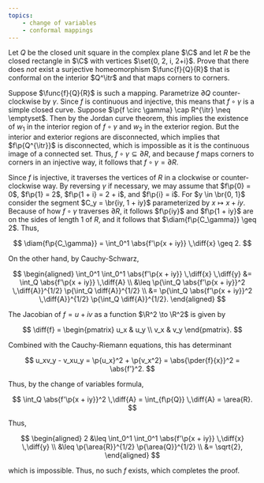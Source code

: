 ```yaml
---
topics:
    - change of variables
    - conformal mappings
---
```


<problem>

Let $Q$ be the closed unit square in the complex plane $\C$ and let $R$ be the closed rectangle in $\C$ with vertices $\set{0, 2, i, 2+i}$. Prove that there does _not_ exist a surjective homeomorphism $\func{f}{Q}{R}$ that is conformal on the interior $Q^\itr$ and that maps corners to corners.

</problem>

<solution>

Suppose $\func{f}{Q}{R}$ is such a mapping. Parametrize $\partial{Q}$ counter-clockwise by $\gamma$. Since $f$ is continuous and injective, this means that $f \circ \gamma$ is a simple closed curve. Suppose $\p{f \circ \gamma} \cap R^{\itr} \neq \emptyset$. Then by the Jordan curve theorem, this implies the existence of $w_1$ in the interior region of $f \circ \gamma$ and $w_2$ in the exterior region. But the interior and exterior regions are disconnected, which implies that $f\p{Q^{\itr}}$ is disconnected, which is impossible as it is the continuous image of a connected set. Thus, $f \circ \gamma \subseteq \partial{R}$, and because $f$ maps corners to corners in an injective way, it follows that $f \circ \gamma = \partial{R}$.

Since $f$ is injective, it traverses the vertices of $R$ in a clockwise or counter-clockwise way. By reversing $\gamma$ if necessary, we may assume that $f\p{0} = 0$, $f\p{1} = 2$, $f\p{1 + i} = 2 + i$, and $f\p{i} = i$. For $y \in \br{0, 1}$ consider the segment $C_y = \br{iy, 1 + iy}$ parameterized by $x \mapsto x + iy$. Because of how $f \circ \gamma$ traverses $\partial{R}$, it follows $f\p{iy}$ and $f\p{1 + iy}$ are on the sides of length $1$ of $R$, and it follows that $\diam{f\p{C_\gamma}} \geq 2$. Thus,

$$
\diam{f\p{C_\gamma}}
    = \int_0^1 \abs{f'\p{x + iy}} \,\diff{x} \geq 2.
$$

On the other hand, by Cauchy-Schwarz,

$$
\begin{aligned}
    \int_0^1 \int_0^1 \abs{f'\p{x + iy}} \,\diff{x} \,\diff{y}
        &= \int_Q \abs{f'\p{x + iy}} \,\diff{A} \\
        &\leq \p{\int_Q \abs{f'\p{x + iy}}^2 \,\diff{A}}^{1/2} \p{\int_Q \diff{A}}^{1/2} \\
        &= \p{\int_Q \abs{f'\p{x + iy}}^2 \,\diff{A}}^{1/2} \p{\int_Q \diff{A}}^{1/2}.
\end{aligned}
$$

The Jacobian of $f = u + iv$ as a function $\R^2 \to \R^2$ is given by

$$
\diff{f} =
    \begin{pmatrix}
        u_x & u_y \\
        v_x & v_y
    \end{pmatrix}.
$$

Combined with the Cauchy-Riemann equations, this has determinant

$$
u_xv_y - v_xu_y = \p{u_x}^2 + \p{v_x^2} = \abs{\pder{f}{x}}^2 = \abs{f'}^2.
$$

Thus, by the change of variables formula,

$$
\int_Q \abs{f'\p{x + iy}}^2 \,\diff{A}
    = \int_{f\p{Q}} \,\diff{A}
    = \area{R}.
$$

Thus,

$$
\begin{aligned}
    2
        &\leq \int_0^1 \int_0^1 \abs{f'\p{x + iy}} \,\diff{x} \,\diff{y} \\
        &\leq \p{\area{R}}^{1/2} \p{\area{Q}}^{1/2} \\
        &= \sqrt{2},
\end{aligned}
$$

which is impossible. Thus, no such $f$ exists, which completes the proof.

</solution>
